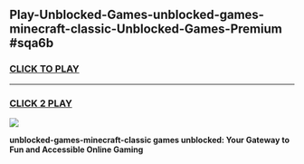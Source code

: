 
## Play-Unblocked-Games-unblocked-games-minecraft-classic-Unblocked-Games-Premium #sqa6b
<h3>
<a href="https://premium.freeplayer.one?title=unblocked-games-minecraft-classic&ref=12M">CLICK TO PLAY</a></h3>
<hr>

<h3>
<a href="https://premium.freeplayer.one?title=unblocked-games-minecraft-classic&ref=12M">CLICK 2 PLAY</a>
  
</h3>

<a href="https://premium.freeplayer.one?title=unblocked-games-minecraft-classic&ref=12M"><img src="https://clearcache.store/games.png"></a>


**unblocked-games-minecraft-classic games unblocked: Your Gateway to Fun and Accessible Online Gaming**
